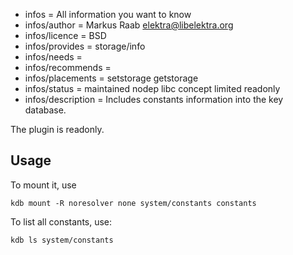 - infos = All information you want to know
- infos/author = Markus Raab <elektra@libelektra.org>
- infos/licence = BSD
- infos/provides = storage/info
- infos/needs =
- infos/recommends =
- infos/placements = setstorage getstorage
- infos/status = maintained nodep libc concept limited readonly
- infos/description = Includes constants information into the key database.

The plugin is readonly.

## Usage ##

To mount it, use

	kdb mount -R noresolver none system/constants constants

To list all constants, use:

	kdb ls system/constants

